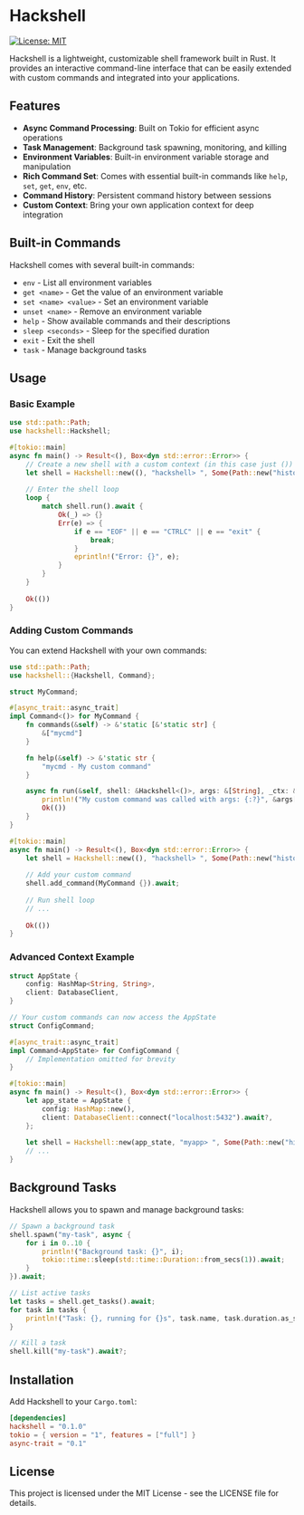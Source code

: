 # Hackshell

[![License: MIT](https://img.shields.io/badge/License-MIT-blue.svg)](https://opensource.org/licenses/MIT)

Hackshell is a lightweight, customizable shell framework built in Rust. It provides an interactive command-line interface that can be easily extended with custom commands and integrated into your applications.

## Features

- **Async Command Processing**: Built on Tokio for efficient async operations
- **Task Management**: Background task spawning, monitoring, and killing
- **Environment Variables**: Built-in environment variable storage and manipulation
- **Rich Command Set**: Comes with essential built-in commands like `help`, `set`, `get`, `env`, etc.
- **Command History**: Persistent command history between sessions
- **Custom Context**: Bring your own application context for deep integration

## Built-in Commands

Hackshell comes with several built-in commands:

- `env` - List all environment variables
- `get <name>` - Get the value of an environment variable
- `set <name> <value>` - Set an environment variable
- `unset <name>` - Remove an environment variable
- `help` - Show available commands and their descriptions
- `sleep <seconds>` - Sleep for the specified duration
- `exit` - Exit the shell
- `task` - Manage background tasks

## Usage

### Basic Example

```rust
use std::path::Path;
use hackshell::Hackshell;

#[tokio::main]
async fn main() -> Result<(), Box<dyn std::error::Error>> {
    // Create a new shell with a custom context (in this case just ())
    let shell = Hackshell::new((), "hackshell> ", Some(Path::new("history.txt"))).await?;
    
    // Enter the shell loop
    loop {
        match shell.run().await {
            Ok(_) => {}
            Err(e) => {
                if e == "EOF" || e == "CTRLC" || e == "exit" {
                    break;
                }
                eprintln!("Error: {}", e);
            }
        }
    }
    
    Ok(())
}
```

### Adding Custom Commands

You can extend Hackshell with your own commands:

```rust
use std::path::Path;
use hackshell::{Hackshell, Command};

struct MyCommand;

#[async_trait::async_trait]
impl Command<()> for MyCommand {
    fn commands(&self) -> &'static [&'static str] {
        &["mycmd"]
    }

    fn help(&self) -> &'static str {
        "mycmd - My custom command"
    }

    async fn run(&self, shell: &Hackshell<()>, args: &[String], _ctx: &()) -> Result<(), String> {
        println!("My custom command was called with args: {:?}", &args[1..]);
        Ok(())
    }
}

#[tokio::main]
async fn main() -> Result<(), Box<dyn std::error::Error>> {
    let shell = Hackshell::new((), "hackshell> ", Some(Path::new("history.txt"))).await?;
    
    // Add your custom command
    shell.add_command(MyCommand {}).await;
    
    // Run shell loop
    // ...
    
    Ok(())
}
```

### Advanced Context Example

```rust
struct AppState {
    config: HashMap<String, String>,
    client: DatabaseClient,
}

// Your custom commands can now access the AppState
struct ConfigCommand;

#[async_trait::async_trait]
impl Command<AppState> for ConfigCommand {
    // Implementation omitted for brevity
}

#[tokio::main]
async fn main() -> Result<(), Box<dyn std::error::Error>> {
    let app_state = AppState {
        config: HashMap::new(),
        client: DatabaseClient::connect("localhost:5432").await?,
    };
    
    let shell = Hackshell::new(app_state, "myapp> ", Some(Path::new("history.txt"))).await?;
    // ...
}
```

## Background Tasks

Hackshell allows you to spawn and manage background tasks:

```rust
// Spawn a background task
shell.spawn("my-task", async {
    for i in 0..10 {
        println!("Background task: {}", i);
        tokio::time::sleep(std::time::Duration::from_secs(1)).await;
    }
}).await;

// List active tasks
let tasks = shell.get_tasks().await;
for task in tasks {
    println!("Task: {}, running for {}s", task.name, task.duration.as_secs());
}

// Kill a task
shell.kill("my-task").await?;
```

## Installation

Add Hackshell to your `Cargo.toml`:

```toml
[dependencies]
hackshell = "0.1.0"
tokio = { version = "1", features = ["full"] }
async-trait = "0.1"
```

## License

This project is licensed under the MIT License - see the LICENSE file for details.
